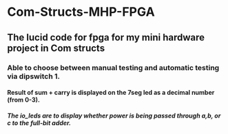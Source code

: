 # Com-Structs-MHP-FPGA
## The lucid code for fpga for my mini hardware project in Com structs
### Able to choose between manual testing and automatic testing via dipswitch 1.
#### Result of sum + carry is displayed on the 7seg led as a decimal number (from 0-3).
##### The io_leds are to display whether power is being passed through a,b, or c to the full-bit adder.
